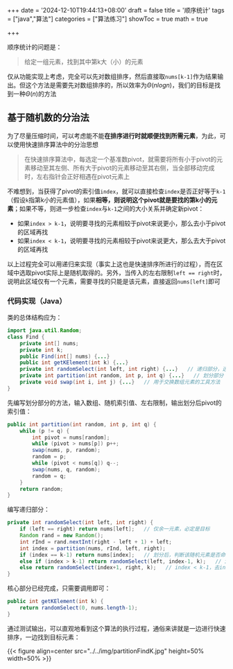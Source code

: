 +++
date = '2024-12-10T19:44:13+08:00'
draft = false
title = '顺序统计'
tags = ["java","算法"]
categories = ["算法练习"]
showToc = true
math = true

+++

顺序统计的问题是：

> 给定一组元素，找到其中第k大（小）的元素

仅从功能实现上考虑，完全可以先对数组排序，然后直接取`nums[k-1]`作为结果输出。但这个方法是需要先对数组排序的，所以效率为$\Theta(nlogn)$，我们的目标是找到一种$\Theta(n)$的方法

## 基于随机数的分治法

为了尽量压缩时间，可以考虑能不能**在排序进行时就顺便找到所需元素**，为此，可以使用快速排序算法中的分治思想

> 在快速排序算法中，每选定一个基准数pivot，就需要将所有小于pivot的元素移动至其左侧、所有大于pivot的元素移动至其右侧，当全部移动完成时，左右指针会正好相遇在pivot元素上

不难想到，当获得了pivot的索引值`index`，就可以直接检查`index`是否正好等于`k-1`（假设`k`指第k小的元素值），如果**相等，则说明这个pivot就是要找的第k小的元素**；如果不等，则进一步检查`index`与`k-1`之间的大小关系并确定新pivot：

- 如果`index > k-1`，说明要寻找的元素相较于pivot来说更小，那么去小于pivot的区域再找
- 如果`index < k-1`，说明要寻找的元素相较于pivot来说更大，那么去大于pivot的区域再找

以上过程完全可以用递归来实现（事实上这也是快速排序所进行的过程），而在区域中选取pivot实际上是随机取得的。另外，当传入的左右限制`left == right`时，说明此区域仅有一个元素，需要寻找的只能是该元素，直接返回`nums[left]`即可

### 代码实现（Java）

类的总体结构应为：

```java
import java.util.Random;
class Find {
    private int[] nums;
    private int k;
    public Find(int[] nums) {...}
    public int getKElement(int k) {...}
    private int randomSelect(int left, int right) {...}   // 递归部分，选取随机数、划分后判断
    private int partition(int random, int p, int q) {...}   // 划分部分
    private void swap(int i, int j) {...}   // 用于交换数组元素的工具方法
}
```

先编写划分部分的方法，输入数组、随机索引值、左右限制，输出划分后pivot的索引值：

 ```java
 public int partition(int random, int p, int q) {
     while (p != q) {
         int pivot = nums[random];
         while (pivot > nums[p]) p++;
         swap(nums, p, random);
         random = p;
         while (pivot < nums[q]) q--;
         swap(nums, q, random);
         random = q;
     }
     return random;
 }
 ```

编写递归部分：

```java
private int randomSelect(int left, int right) {
    if (left == right) return nums[left];   // 仅余一元素，必定是目标
    Random rand = new Random();
    int rInd = rand.nextInt(right - left + 1) + left;
    int index = partition(nums, rInd, left, right);
    if (index == k-1) return nums[index];   // 划分后，判断该随机元素是否命中
    else if (index > k-1) return randomSelect(left, index-1, k);   // index > k-1，去index左侧划分
    else return randomSelect(index+1, right, k);   // index < k-1，去index右侧划分
}
```

核心部分已经完成，只需要调用即可：

```java
public int getKElement(int k) {
    return randomSelect(0, nums.length-1);
}
```

通过测试输出，可以直观地看到这个算法的执行过程，通俗来讲就是一边进行快速排序，一边找到目标元素：

{{< figure align=center src="../../img/partitionFindK.jpg" height=50% width=50% >}}
